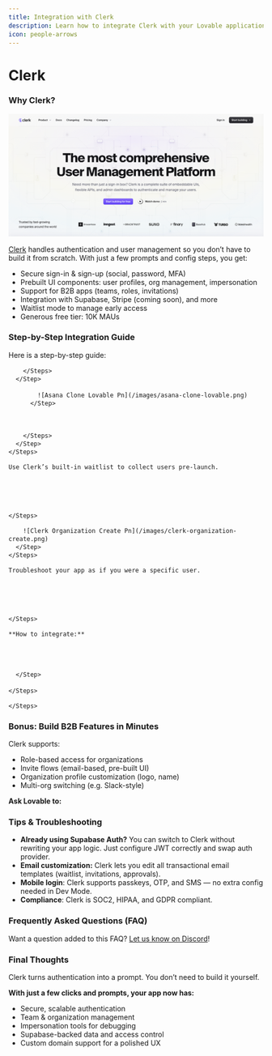 ```yaml
---
title: Integration with Clerk
description: Learn how to integrate Clerk with your Lovable application
icon: people-arrows
---
```


# Clerk

### Why Clerk?

![What Is Clerk Pn](../.gitbook/assets/what-is-clerk.png)

[Clerk](https://clerk.com) handles authentication and user management so you don’t have to build it from scratch. With just a few prompts and config steps, you get:

* Secure sign-in & sign-up (social, password, MFA)
* Prebuilt UI components: user profiles, org management, impersonation
* Support for B2B apps (teams, roles, invitations)
* Integration with Supabase, Stripe (coming soon), and more
* Waitlist mode to manage early access
* Generous free tier: 10K MAUs

### Step-by-Step Integration Guide

Here is a step-by-step guide:

```
    </Steps>
  </Step>
  
        ![Asana Clone Lovable Pn](/images/asana-clone-lovable.png)
      </Step>
      
      
      
    </Steps>
  </Step>
</Steps>
```

```
Use Clerk’s built-in waitlist to collect users pre-launch.


  
  
  
</Steps>
```

```
    ![Clerk Organization Create Pn](/images/clerk-organization-create.png)
  </Step>
</Steps>
```

```
Troubleshoot your app as if you were a specific user.


  
  
  
</Steps>
```

```
**How to integrate:**


  
  
  </Step>
  
</Steps>
```

```
</Steps>
```

### Bonus: Build B2B Features in Minutes

Clerk supports:

* Role-based access for organizations
* Invite flows (email-based, pre-built UI)
* Organization profile customization (logo, name)
* Multi-org switching (e.g. Slack-style)

**Ask Lovable to:**

### Tips & Troubleshooting

* **Already using Supabase Auth?** You can switch to Clerk without rewriting your app logic. Just configure JWT correctly and swap auth provider.
* **Email customization:** Clerk lets you edit all transactional email templates (waitlist, invitations, approvals).
* **Mobile login**: Clerk supports passkeys, OTP, and SMS — no extra config needed in Dev Mode.
* **Compliance**: Clerk is SOC2, HIPAA, and GDPR compliant.

### Frequently Asked Questions (FAQ)

Want a question added to this FAQ? [Let us know on Discord](https://discord.gg/lovable-dev)!

### Final Thoughts

Clerk turns authentication into a prompt. You don’t need to build it yourself.

**With just a few clicks and prompts, your app now has:**

* Secure, scalable authentication
* Team & organization management
* Impersonation tools for debugging
* Supabase-backed data and access control
* Custom domain support for a polished UX
